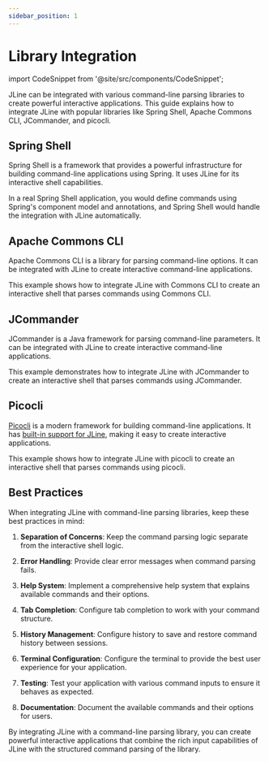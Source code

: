 ```yaml
---
sidebar_position: 1
---
```


# Library Integration

import CodeSnippet from '@site/src/components/CodeSnippet';

JLine can be integrated with various command-line parsing libraries to create powerful interactive applications. This guide explains how to integrate JLine with popular libraries like Spring Shell, Apache Commons CLI, JCommander, and picocli.

## Spring Shell

Spring Shell is a framework that provides a powerful infrastructure for building command-line applications using Spring. It uses JLine for its interactive shell capabilities.

<CodeSnippet name="SpringShellJLineExample" />

In a real Spring Shell application, you would define commands using Spring's component model and annotations, and Spring Shell would handle the integration with JLine automatically.

## Apache Commons CLI

Apache Commons CLI is a library for parsing command-line options. It can be integrated with JLine to create interactive command-line applications.

<CodeSnippet name="CommonsCliJLineExample" />

This example shows how to integrate JLine with Commons CLI to create an interactive shell that parses commands using Commons CLI.

## JCommander

JCommander is a Java framework for parsing command-line parameters. It can be integrated with JLine to create interactive command-line applications.

<CodeSnippet name="JCommanderJLineExample" />

This example demonstrates how to integrate JLine with JCommander to create an interactive shell that parses commands using JCommander.

## Picocli

[Picocli](https://picocli.info) is a modern framework for building command-line applications. It has [built-in support for JLine](https://github.com/remkop/picocli/blob/main/picocli-shell-jline3/README.md), making it easy to create interactive applications.

<CodeSnippet name="PicoCLIJLineExample" />

This example shows how to integrate JLine with picocli to create an interactive shell that parses commands using picocli.

## Best Practices

When integrating JLine with command-line parsing libraries, keep these best practices in mind:

1. **Separation of Concerns**: Keep the command parsing logic separate from the interactive shell logic.

2. **Error Handling**: Provide clear error messages when command parsing fails.

3. **Help System**: Implement a comprehensive help system that explains available commands and their options.

4. **Tab Completion**: Configure tab completion to work with your command structure.

5. **History Management**: Configure history to save and restore command history between sessions.

6. **Terminal Configuration**: Configure the terminal to provide the best user experience for your application.

7. **Testing**: Test your application with various command inputs to ensure it behaves as expected.

8. **Documentation**: Document the available commands and their options for users.

By integrating JLine with a command-line parsing library, you can create powerful interactive applications that combine the rich input capabilities of JLine with the structured command parsing of the library.
